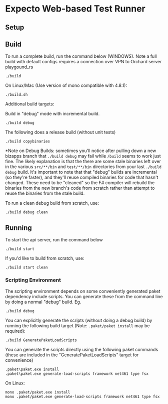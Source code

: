 # Expecto Web-based Test Runner

## Setup

## Build

To run a complete build, run the command below (WINDOWS). Note a full build with default configs requires a connection over VPN to Orchard server playgound_rs

```
./build
```

On Linux/Mac (Use version of mono compatible with 4.8.1):

```
./build.sh
```

Additional build targets:

Build in "debug" mode with incremental build.


```
./build debug
```

The following does a release build (without unit tests)

```
./build copybinaries
```

*Note on Debug Builds: sometimes you'll notice after pulling down a new bizapps branch that `./build debug` may fail while `/build` seems to work just fine. The likely explanation is that
the there are some stale binaries left over in the various `src/**/bin` and `test/**/bin` directories from your last `./build debug` build. It's important to note that that
"debug" builds are incremental (so they're faster), and they'll reuse compiled binaries for code that hasn't changed. These need to be "cleaned" so the F#
compiler will rebuild the binaries from the new branch's code from scratch rather than attempt to reuse the binaries from the stale build. 

To run a clean debug build from scratch, use:

```
./build debug clean
```

## Running

To start the api server, run the command below

```
./build start
```

If you'd like to build from scratch, use: 

```
./build start clean
```

### Scripting Environment

The scripting environment depends on some conveniently generated paket dependency include scripts.
You can generate these from the command line by doing a normal "debug" build. Eg.

```
./build debug
```

You can explicitly generate the scripts (without doing a debug build) by running the following build target 
(Note: `.paket/paket install` may be required):

```
./build GeneratePaketLoadScripts
```

You can generate the scripts directly using the following paket commands (these are included in the "GeneratePaketLoadScripts" target for convenience)

```
.paket\paket.exe install
.paket\paket.exe generate-load-scripts framework net461 type fsx
```

On Linux:


```
mono .paket/paket.exe install
mono .paket/paket.exe generate-load-scripts framework net461 type fsx

```